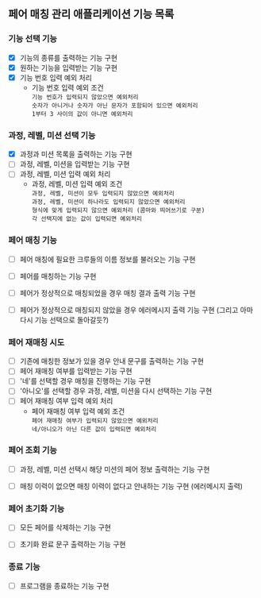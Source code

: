 ## 페어 매칭 관리 애플리케이션 기능 목록

### 기능 선택 기능
- [X] 기능의 종류를 출력하는 기능 구현
- [X] 원하는 기능을 입력받는 기능 구현
- [X] 기능 번호 입력 예외 처리
  - 기능 번호 입력 예외 조건
  <br>`기능 번호가 입력되지 않았으면 예외처리`
  <br>`숫자가 아니거나 숫자가 아닌 문자가 포함되어 있으면 예외처리`
  <br>`1부터 3 사이의 값이 아니면 예외처리`


### 과정, 레벨, 미션 선택 기능
- [X] 과정과 미션 목록을 출력하는 기능 구현
- [ ] 과정, 레벨, 미션을 입력받는 기능 구현
- [ ] 과정, 레벨, 미션 입력 예외 처리
  - 과정, 레벨, 미션 입력 예외 조건
  <br>`과정, 레벨, 미션이 모두 입력되지 않았으면 예외처리`
  <br>`과정, 레벨, 미션이 하나라도 입력되지 않았으면 예외처리`
  <br>`형식에 맞게 입력되지 않으면 예외처리 (콤마와 띄어쓰기로 구분)`
  <br>`각 선택지에 없는 값이 입력되면 예외처리`


### 페어 매칭 기능

- [ ] 페어 매칭에 필요한 크루들의 이름 정보를 불러오는 기능 구현
- [ ] 페어를 매칭하는 기능 구현
- [ ] 페어가 정상적으로 매칭되었을 경우 매칭 결과 출력 기능 구현
- [ ] 페어가 정상적으로 매칭되지 않았을 경우 에러메시지 출력 기능 구현 (그리고 아마 다시 기능 선택으로 돌아갈듯?)



### 페어 재매칭 시도
- [ ] 기존에 매칭한 정보가 있을 경우 안내 문구를 출력하는 기능 구현
- [ ] 페어 재매칭 여부를 입력받는 기능 구현
- [ ] '네'를 선택할 경우 매칭을 진행하는 기능 구현
- [ ] '아니오'를 선택할 경우 과정, 레벨, 미션을 다시 선택하는 기능 구현
- [ ] 페어 재매칭 여부 입력 예외 처리
  - 페어 재매칭 여부 입력 예외 조건
  <br>`페어 재매칭 여부가 입력되지 않았으면 예외처리`
  <br>`네/아니오가 아닌 다른 값이 입력되면 예외처리`


### 페어 조회 기능
- [ ] 과정, 레벨, 미션 선택시 해당 미션의 페어 정보 출력하는 기능 구현
- [ ] 매칭 이력이 없으면 매칭 이력이 없다고 안내하는 기능 구현 (에러메시지 출력)


### 페어 초기화 기능 
- [ ] 모든 페어를 삭제하는 기능 구현
- [ ] 초기화 완료 문구 출력하는 기능 구현


### 종료 기능
- [ ] 프로그램을 종료하는 기능 구현
